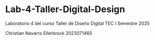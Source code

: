 # Lab-4-Taller-Digital-Design
Laboratorio 4 del curso Taller de Diseño Digital TEC I Semestre 2025

Christian Navarro Ellerbrock 2023071460
